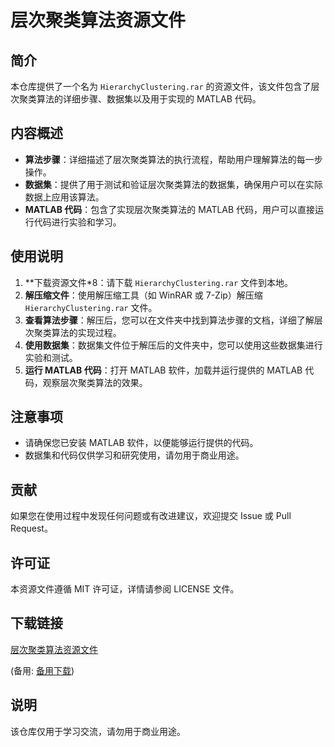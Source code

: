 # 层次聚类算法资源文件

## 简介

本仓库提供了一个名为 `HierarchyClustering.rar` 的资源文件，该文件包含了层次聚类算法的详细步骤、数据集以及用于实现的 MATLAB 代码。

## 内容概述

- **算法步骤**：详细描述了层次聚类算法的执行流程，帮助用户理解算法的每一步操作。
- **数据集**：提供了用于测试和验证层次聚类算法的数据集，确保用户可以在实际数据上应用该算法。
- **MATLAB 代码**：包含了实现层次聚类算法的 MATLAB 代码，用户可以直接运行代码进行实验和学习。

## 使用说明

1. **下载资源文件*8：请下载 `HierarchyClustering.rar` 文件到本地。
2. **解压缩文件**：使用解压缩工具（如 WinRAR 或 7-Zip）解压缩 `HierarchyClustering.rar` 文件。
3. **查看算法步骤**：解压后，您可以在文件夹中找到算法步骤的文档，详细了解层次聚类算法的实现过程。
4. **使用数据集**：数据集文件位于解压后的文件夹中，您可以使用这些数据集进行实验和测试。
5. **运行 MATLAB 代码**：打开 MATLAB 软件，加载并运行提供的 MATLAB 代码，观察层次聚类算法的效果。

## 注意事项

- 请确保您已安装 MATLAB 软件，以便能够运行提供的代码。
- 数据集和代码仅供学习和研究使用，请勿用于商业用途。

## 贡献

如果您在使用过程中发现任何问题或有改进建议，欢迎提交 Issue 或 Pull Request。

## 许可证

本资源文件遵循 MIT 许可证，详情请参阅 LICENSE 文件。

## 下载链接
[层次聚类算法资源文件](https://pan.quark.cn/s/0ce7f2df8d33) 

(备用: [备用下载](https://pan.baidu.com/s/13pHVcbZ85JgGdZ-oebeKMg?pwd=1234))

## 说明

该仓库仅用于学习交流，请勿用于商业用途。

